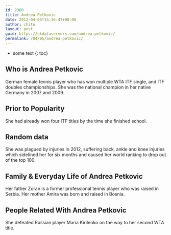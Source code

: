 ```yaml
---
id: 2300
title: Andrea Petkovic
date: 2012-04-05T15:36:47+00:00
author: chito
layout: post
guid: https://ukdataservers.com/andrea-petkovic/
permalink: /04/05/andrea-petkovic/
---
```


* some text
{: toc}


## Who is  Andrea Petkovic
                  
                  
                  
German female tennis player who has won multiple WTA ITF single, and ITF doubles championships. She was the national champion in her native Germany in 2007 and 2009.
                  
                
                
                
## Prior to Popularity 
                  
                  
                  
She had already won four ITF titles by the time she finished school.
                  
                
                
                
## Random data 
                  
                  
                  
She was plagued by injuries in 2012, suffering back, ankle and knee injuries which sidelined her for six months and caused her world ranking to drop out of the top 100.
                  
                
                
                
## Family & Everyday Life of Andrea Petkovic
                  
                  
                  
Her father Zoran is a former professional tennis player who was raised in Serbia. Her mother Amira was born and raised in Bosnia.
                  
                
                
                
## People Related With  Andrea Petkovic
                  
                  
                  
She defeated Russian player Maria Kirilenko on the way to her second WTA title.
                  
                
              
            
          
          
          
    
    
  
